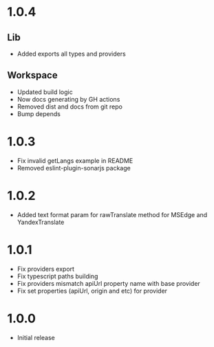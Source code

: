# 1.0.4

## Lib

- Added exports all types and providers

## Workspace

- Updated build logic
- Now docs generating by GH actions
- Removed dist and docs from git repo
- Bump depends

# 1.0.3

- Fix invalid getLangs example in README
- Removed eslint-plugin-sonarjs package

# 1.0.2

- Added text format param for rawTranslate method for MSEdge and YandexTranslate

# 1.0.1

- Fix providers export
- Fix typescript paths building
- Fix providers mismatch apiUrl property name with base provider
- Fix set properties (apiUrl, origin and etc) for provider

# 1.0.0

- Initial release
